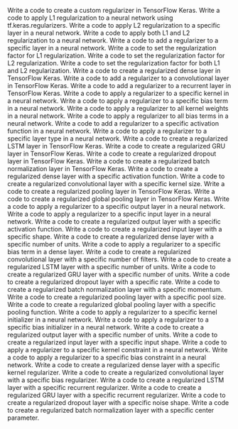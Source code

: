 Write a code to create a custom regularizer in TensorFlow Keras.
Write a code to apply L1 regularization to a neural network using tf.keras.regularizers.
Write a code to apply L2 regularization to a specific layer in a neural network.
Write a code to apply both L1 and L2 regularization to a neural network.
Write a code to add a regularizer to a specific layer in a neural network.
Write a code to set the regularization factor for L1 regularization.
Write a code to set the regularization factor for L2 regularization.
Write a code to set the regularization factor for both L1 and L2 regularization.
Write a code to create a regularized dense layer in TensorFlow Keras.
Write a code to add a regularizer to a convolutional layer in TensorFlow Keras.
Write a code to add a regularizer to a recurrent layer in TensorFlow Keras.
Write a code to apply a regularizer to a specific kernel in a neural network.
Write a code to apply a regularizer to a specific bias term in a neural network.
Write a code to apply a regularizer to all kernel weights in a neural network.
Write a code to apply a regularizer to all bias terms in a neural network.
Write a code to add a regularizer to a specific activation function in a neural network.
Write a code to apply a regularizer to a specific layer type in a neural network.
Write a code to create a regularized LSTM layer in TensorFlow Keras.
Write a code to create a regularized GRU layer in TensorFlow Keras.
Write a code to create a regularized dropout layer in TensorFlow Keras.
Write a code to create a regularized batch normalization layer in TensorFlow Keras.
Write a code to create a regularized dense layer with a specific activation function.
Write a code to create a regularized convolutional layer with a specific kernel size.
Write a code to create a regularized pooling layer in TensorFlow Keras.
Write a code to create a regularized global pooling layer in TensorFlow Keras.
Write a code to apply a regularizer to a specific output layer in a neural network.
Write a code to apply a regularizer to a specific input layer in a neural network.
Write a code to create a regularized output layer with a specific activation function.
Write a code to create a regularized input layer with a specific shape.
Write a code to create a regularized dense layer with a specific number of units.
Write a code to apply a regularizer to a specific bias term in a dense layer.
Write a code to create a regularized convolutional layer with a specific number of filters.
Write a code to create a regularized LSTM layer with a specific number of units.
Write a code to create a regularized GRU layer with a specific number of units.
Write a code to create a regularized dropout layer with a specific rate.
Write a code to create a regularized batch normalization layer with a specific momentum.
Write a code to create a regularized pooling layer with a specific pool size.
Write a code to create a regularized global pooling layer with a specific pooling function.
Write a code to apply a regularizer to a specific kernel initializer in a neural network.
Write a code to apply a regularizer to a specific bias initializer in a neural network.
Write a code to create a regularized output layer with a specific number of units.
Write a code to create a regularized input layer with a specific input shape.
Write a code to apply a regularizer to a specific kernel constraint in a neural network.
Write a code to apply a regularizer to a specific bias constraint in a neural network.
Write a code to create a regularized dense layer with a specific kernel regularizer.
Write a code to create a regularized convolutional layer with a specific bias regularizer.
Write a code to create a regularized LSTM layer with a specific recurrent regularizer.
Write a code to create a regularized GRU layer with a specific recurrent regularizer.
Write a code to create a regularized dropout layer with a specific noise shape.
Write a code to create a regularized batch normalization layer with a specific center parameter.